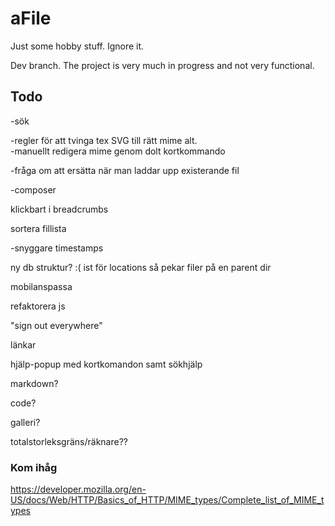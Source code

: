# aFile
Just some hobby stuff. Ignore it.

Dev branch. The project is very much in progress and not very functional.


## Todo

-sök

-regler för att tvinga tex SVG till rätt mime alt.  
-manuellt redigera mime genom dolt kortkommando

-fråga om att ersätta när man laddar upp existerande fil

-composer

klickbart i breadcrumbs

sortera fillista

-snyggare timestamps

ny db struktur? :( ist för locations så pekar filer på en parent dir

mobilanspassa

refaktorera js

"sign out everywhere"

länkar

hjälp-popup med kortkomandon samt sökhjälp

markdown?

code?

galleri?

totalstorleksgräns/räknare??

### Kom ihåg

https://developer.mozilla.org/en-US/docs/Web/HTTP/Basics_of_HTTP/MIME_types/Complete_list_of_MIME_types
